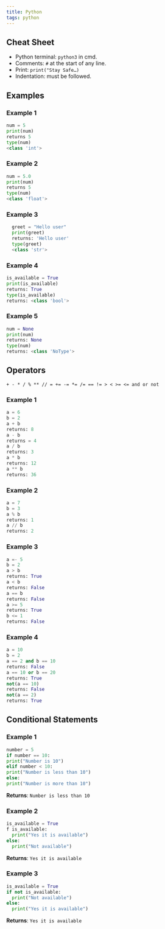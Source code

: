 ```yaml
---
title: Python
tags: python
---
```


## Cheat Sheet

- Python terminal: `python3` in cmd.
- Comments: `#` at the start of any line.
- Print: `print("Stay Safe…)`
- Indentation: must be followed.

## Examples

### Example 1

```python
num = 5
print(num)
returns 5
type(num)
<class 'int'>
```

### Example 2

```python
num = 5.0
print(num)
returns 5
type(num)
<class 'float'>
```

### Example 3

```python
  greet = "Hello user"
  print(greet)
  returns: 'Hello user'
  type(greet)
  <class 'str'>
```


### Example 4

```python
is_available = True
print(is_available)
returns: True
type(is_available)
returns: <class 'bool'>
```

### Example 5

```python
num = None
print(num)
returns: None
type(num)
returns: <class 'NoType'>
```

## Operators

`+ - * / % ** // = += -= *= /= == != > < >= <= and or not`

### Example 1

```python
a = 6
b = 2
a + b
returns: 8
a - b
returns = 4
a / b
returns: 3
a * b
returns: 12
a ** b
returns: 36
```

### Example 2

```python
a = 7
b = 3
a % b
returns: 1
a // b
returns: 2
```

### Example 3

```python
a =- 5
b = 2
a > b
returns: True
a < b
returns: False
a == b
returns: False
a >= 5
returns: True
b <= 1
returns: False
```

### Example 4

```python
a = 10
b = 2
a == 2 and b == 10
returns: False
a == 10 or b == 20
returns: True
not(a == 10)
returns: False
not(a == 2)
returns: True
```

## Conditional Statements

### Example 1

```python
number = 5
if number == 10:
print("Number is 10")
elif number < 10:
print("Number is less than 10")
else:
print("Number is more than 10")
```

**Returns**: `Number is less than 10`

### Example 2

```python
is_available = True
f is_available:
  print("Yes it is available")
else:
  print("Not available")
```

**Returns**: `Yes it is available`

### Example 3

```python
is_available = True
if not is_available:
  print("Not available")
else:
  print("Yes it is available")
```

**Returns**: `Yes it is available`

